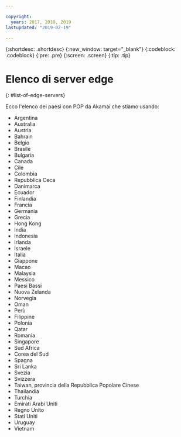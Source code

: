 ```yaml
---

copyright:
  years: 2017, 2018, 2019
lastupdated: "2019-02-19"

---
```


{:shortdesc: .shortdesc}
{:new_window: target="_blank"}
{:codeblock: .codeblock}
{:pre: .pre}
{:screen: .screen}
{:tip: .tip}

# Elenco di server edge
{: #list-of-edge-servers}

Ecco l'elenco dei paesi con POP da Akamai che stiamo usando:

* Argentina
* Australia
* Austria
* Bahrain
* Belgio
* Brasile
* Bulgaria
* Canada
* Cile
* Colombia
* Repubblica Ceca
* Danimarca
* Ecuador
* Finlandia
* Francia
* Germania
* Grecia
* Hong Kong
* India
* Indonesia
* Irlanda
* Israele
* Italia
* Giappone
* Macao
* Malaysia
* Messico
* Paesi Bassi
* Nuova Zelanda
* Norvegia
* Oman
* Perù
* Filippine
* Polonia
* Qatar
* Romania
* Singapore
* Sud Africa
* Corea del Sud
* Spagna
* Sri Lanka
* Svezia
* Svizzera
* Taiwan, provincia della Repubblica Popolare Cinese
* Thailandia
* Turchia
* Emirati Arabi Uniti
* Regno Unito
* Stati Uniti
* Uruguay
* Vietnam
